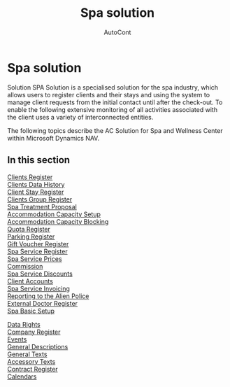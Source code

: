 ﻿---
    title: "Spa solution"
    author: AutoCont
    ms.date: 04/30/2018
    ms.topic: article
    ms.prod: dynamics-nav-2017
    ms.contentlocale: en
    ms.lasthandoff: 04/30/2018
---

# Spa solution

Solution SPA Solution is a specialised solution for the spa industry, which allows users to register clients and their stays and using the system to manage client requests from the initial contact until after the check-out. 
To enable the following extensive monitoring of all activities associated with the client uses a variety of interconnected entities.

The following topics describe the AC Solution for Spa and Wellness Center within Microsoft Dynamics NAV.

## <a name="see-also"></a>In this section
[Clients Register](ac-spa-client)  
[Clients Data History](ac-spa-client-data-history)  
[Client Stay Register](ac-spa-client-stay)  
[Clients Group Register](ac-spa-client-group-stay)  
[Spa Treatment Proposal](ac-spa-treatment-proposal)  
[Accommodation Capacity Setup](ac-spa-accommodation-capacity)  
[Accommodation Capacity Blocking](ac-spa-acc-capacity-blocking)  
[Quota Register](ac-spa-quota)  
[Parking Register](ac-spa-parking-sites)  
[Gift Voucher Register](ac-spa-gift-voucher)  
[Spa Service Register](ac-spa-spa-service)  
[Spa Service Prices](ac-spa-spa-service-price)  
[Commission](ac-spa-client-stay-commissions)  
[Spa Service Discounts](ac-spa-spa-service-discounts)  
[Client Accounts](ac-spa-client-account-entries)  
[Spa Service Invoicing](ac-spa-till-document)  
[Reporting to the Alien Police](ac-spa-foreign-police)  
[External Doctor Register](ac-spa-external-doctors)  
[Spa Basic Setup](ac-spa-spa-base-setup)   

[Data Rights](ac-spx-data-rights)  
[Company Register](ac-spx-company-registr)  
[Events](ac-spx-events)  
[General Descriptions](ac-spx-general-descriptions)  
[General Texts](ac-spx-general-texts)  
[Accessory Texts](ac-spx-accessory-texts)  
[Contract Register](ac-spx-contracts)  
[Calendars](ac-spx-calendar)  
